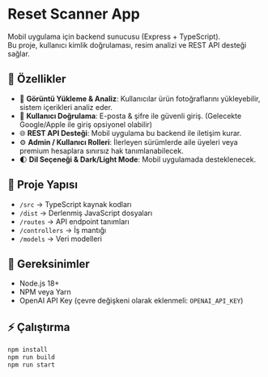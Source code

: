 # Reset Scanner App

Mobil uygulama için backend sunucusu (Express + TypeScript).  
Bu proje, kullanıcı kimlik doğrulaması, resim analizi ve REST API desteği sağlar.  

## 🚀 Özellikler
- 📸 **Görüntü Yükleme & Analiz**: Kullanıcılar ürün fotoğraflarını yükleyebilir, sistem içerikleri analiz eder.  
- 🔐 **Kullanıcı Doğrulama**: E-posta & şifre ile güvenli giriş. (Gelecekte Google/Apple ile giriş opsiyonel olabilir)  
- 🌐 **REST API Desteği**: Mobil uygulama bu backend ile iletişim kurar.  
- ⚙️ **Admin / Kullanıcı Rolleri**: İlerleyen sürümlerde aile üyeleri veya premium hesaplara sınırsız hak tanımlanabilecek.  
- 🌓 **Dil Seçeneği & Dark/Light Mode**: Mobil uygulamada desteklenecek.  

## 📂 Proje Yapısı
- `/src` → TypeScript kaynak kodları  
- `/dist` → Derlenmiş JavaScript dosyaları  
- `/routes` → API endpoint tanımları  
- `/controllers` → İş mantığı  
- `/models` → Veri modelleri  

## 🔑 Gereksinimler
- Node.js 18+  
- NPM veya Yarn  
- OpenAI API Key (çevre değişkeni olarak eklenmeli: `OPENAI_API_KEY`)  

## ⚡ Çalıştırma
```bash
npm install
npm run build
npm run start
